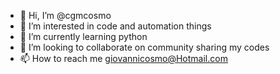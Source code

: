 - 👋 Hi, I’m @cgmcosmo
- 👀 I’m interested in code and automation things
- 🌱 I’m currently learning python 
- 💞️ I’m looking to collaborate on community sharing my codes
- 📫 How to reach me giovannicosmo@Hotmail.com

<!---
cgmcosmo/cgmcosmo is a ✨ special ✨ repository because its `README.md` (this file) appears on your GitHub profile.
You can click the Preview link to take a look at your changes.
--->
